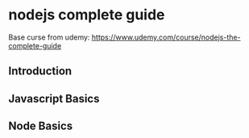 # nodejs complete guide

Base curse from udemy:
https://www.udemy.com/course/nodejs-the-complete-guide

## Introduction

## Javascript Basics

## Node Basics
